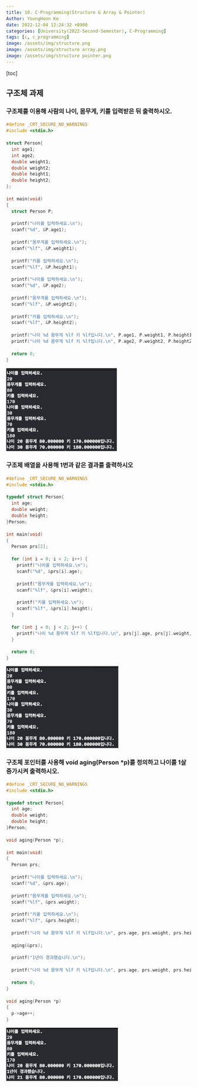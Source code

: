 ```yaml
---
title: 10. C-Programming(Structure & Array & Pointer)
Author: YoungHoon Ko
date: 2022-12-04 12:24:32 +0900
categories: [University(2022-Second-Semester), C-Programming]
tags: [c, c_programming]
image: /assets/img/structure.png
image: /assets/img/structure array.png
image: /assets/img/structure pointer.png
---
```


[toc]

## 구조체 과제

### 구조체를 이용해 사람의 나이, 몸무게, 키를 입력받은 뒤 출력하시오.

```c
#define _CRT_SECURE_NO_WARNINGS
#include <stdio.h>

struct Person{
  int age1;
  int age2;
  double weight1;
  double weight2;
  double height1;
  double height2;
};

int main(void)
{
  struct Person P;

  printf("나이를 입력하세요.\n");
  scanf("%d", &P.age1);

  printf("몸무게를 입력하세요.\n");
  scanf("%lf", &P.weight1);

  printf("키를 입력하세요.\n");
  scanf("%lf", &P.height1);

  printf("나이를 입력하세요.\n");
  scanf("%d", &P.age2);

  printf("몸무게를 입력하세요.\n");
  scanf("%lf", &P.weight2);

  printf("키를 입력하세요.\n");
  scanf("%lf", &P.height2);

  printf("나이 %d 몸무게 %lf 키 %lf입니다.\n", P.age1, P.weight1, P.height1);
  printf("나이 %d 몸무게 %lf 키 %lf입니다.\n", P.age2, P.weight2, P.height2);

  return 0;
}
```



<img src="/assets/img/structure.png" alt="이미지" style="zoom:50%;" />



### 구조체 배열을 사용해 1번과 같은 결과를 출력하시오

```c
#define _CRT_SECURE_NO_WARNINGS
#include <stdio.h>

typedef struct Person{
  int age;
  double weight;
  double height;
}Person;

int main(void)
{
  Person prs[2];

  for (int i = 0; i < 2; i++) {
    printf("나이를 입력하세요.\n");
    scanf("%d", &prs[i].age);

    printf("몸무게를 입력하세요.\n");
    scanf("%lf", &prs[i].weight);

    printf("키를 입력하세요.\n");
    scanf("%lf", &prs[i].height);
  }

  for (int j = 0; j < 2; j++) {
    printf("나이 %d 몸무게 %lf 키 %lf입니다.\n", prs[j].age, prs[j].weight, prs[j].height);
  }

  return 0;
}
```



<img src="/assets/img/structure array.png" alt="이미지" style="zoom:50%;" />



### 구조체 포인터를 사용해 void aging(Person *p)를 정의하고 나이를 1살 증가시켜 출력하시오.

```c
#define _CRT_SECURE_NO_WARNINGS
#include <stdio.h>

typedef struct Person{
  int age;
  double weight;
  double height;
}Person;

void aging(Person *p);

int main(void)
{
  Person prs;

  printf("나이를 입력하세요.\n");
  scanf("%d", &prs.age);

  printf("몸무게를 입력하세요.\n");
  scanf("%lf", &prs.weight);

  printf("키를 입력하세요.\n");
  scanf("%lf", &prs.height);

  printf("나이 %d 몸무게 %lf 키 %lf입니다.\n", prs.age, prs.weight, prs.height);

  aging(&prs);

  printf("1년이 경과했습니다.\n");

  printf("나이 %d 몸무게 %lf 키 %lf입니다.\n", prs.age, prs.weight, prs.height);

  return 0;
}

void aging(Person *p)
{
  p->age++;
}
```



<img src="/assets/img/structure pointer.png" alt="이미지" style="zoom:50%;" />